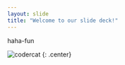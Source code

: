 ```yaml
---
layout: slide
title: "Welcome to our slide deck!"
---
```


haha-fun

![codercat](https://octodex.github.com/images/dojocat.jpg)
{: .center}

